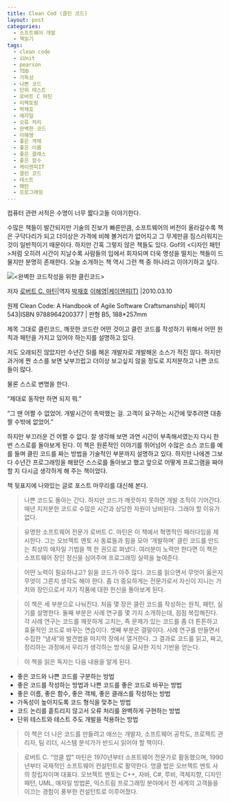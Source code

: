 ```yaml
---
title: Clean Cod (클린 코드)
layout: post
categories:
  - 소프트웨어 개발
  - 책읽기
tags:
  - clean code
  - iUnit
  - pearson
  - TDD
  - 가독성
  - 나쁜 코드
  - 단위 테스트
  - 로버트 C 마틴
  - 리팩토링
  - 박재호
  - 애자일
  - 오류 처리
  - 완벽한 코드
  - 이해영
  - 좋은 객체
  - 좋은 이름
  - 좋은 클래스
  - 좋은 함수
  - 케이앤피IT
  - 클린 코드
  - 테스트
  - 패턴
  - 프로그래밍
---
```

컴퓨터 관련 서적은 수명이 너무 짧다고들 이야기한다.

수많은 책들이 발간되지만 기술의 진보가 빠른만큼, 소프트웨어의 버전이 올라갈수록 책은 구닥다리가 되고 더이상은 가격에 비해 볼거리가 없어지고 그 무게만큼 짐스러워지는 것이 일반적이기 때문이다. 하지만 간혹 그렇지 않은 책들도 있다. Gof의 <디자인 패턴>처럼 오히려 시간이 지날수록 사람들의 입에서 회자되며 더욱 명성을 떨치는 책들이 드물지만 분명히 존재한다. 오늘 소개하는 책 역시 그런 책 중 하나라고 이야기하고 싶다.


![**<완벽한 코드작성을 위한 클린코드>**][1]

저자 [로버트 C. 마틴][2]|역자 [박재호][3] [이해영][4]|[케이앤피IT)][5] |2010.03.10

원제 Clean Code: A Handbook of Agile Software Craftsmanship| 페이지 543|ISBN 9788964200377 | 판형 B5, 188*257mm



제목 그대로 클린코드, 깨끗한 코드란 어떤 것이고 클린 코드를 작성하기 위해서 어떤 원칙과 패턴을 가지고 있어야 하는지를 설명하고 있다.

저도 오래되진 않았지만 수년간 SI를 해온 개발자로 개발해온 소스가 적진 않다. 하지만 과거에 짠 소스를 보면 낮부끄럽고 더이상 보고싶지 않을 정도로 지저분하고 나쁜 코드들이 많다.

물론 스스로 변명을 한다.

&#8220;제대로 동작만 하면 되지 뭐.&#8221;

&#8220;그 땐 어쩔 수 없었어. 개발시간이 촉박했는 걸. 고객이 요구하는 시간에 맞추려면 대충 짤 수밖에 없었어.&#8221;

하지만 부끄러운 건 어쩔 수 없다. 잘 생각해 보면 과연 시간이 부족해서였는지 다시 한 번 스스로를 돌아보게 된다. 이 책은 원론적인 이야기를 뛰어넘어 수많은 소스 코드를 예를 들며 클린 코드를 짜는 방법을 기술적인 부분까지 설명하고 있다. 하지만 나에겐 그보다 수년간 프로그래밍을 해왔던 스스로를 돌아보고 했고 앞으로 어떻게 프로그램을 짜야 할 지 다시금 생각하게 해 주는 책이었다.

책 뒷표지에 나와있는 글로 포스트 마무리를 대신해 본다.

> 나쁜 코드도 돌아는 간다. 하지만 코드가 깨끗하지 못하면 개발 조직이 기어간다. 매년 지저분한 코드로 수많은 시간과 상당한 자원이 낭비된다. 그래야 할 이유가 없다.

> 유명한 소프트웨어 전문가 로버트 C. 마틴은 이 책에서 혁명적인 패러다임을 제시한다. 그는 오브젝트 멘토 사 동료들과 힘을 모아 &#8216;개발하며&#8217; 클린 코드를 만드는 최상의 애자일 기법을 책 한 권으로 펴냈다. 여러분이 노력만 한다면 이 책은 소프트웨어 장인 정신을 심어주며 프로그래밍 실력을 높여준다.

> 어떤 노력이 필요하냐고? 읽을 코드가 아주 많다. 코드를 읽으면서 무엇이 옳은지 무엇이 그른지 생각도 해야 한다. 좀 더 중요하게는 전문가로서 자신이 지니는 가치와 장인으로서 자기 작품에 대한 헌신을 돌아보게 된다.

> 이 책은 세 부분으로 나눠진다. 처음 몇 장은 클린 코드를 작성하는 원칙, 패턴, 실기를 설명한다. 둘째 부분은 사례 연구를 몇 가지 소개하는데, 점점 복잡해진다. 각 사례 연구는 코드를 깨끗하게 고치는, 즉 문제가 있는 코드를 좀 더 튼튼하고 효율적인 코드로 바꾸는 연습이다. 셋째 부분은 결말이다. 사례 연구를 만들면서 수집한 &#8220;냄새&#8221;와 발견법을 마지막 장에서 열거한다. 그 결과로 코드를 읽고, 짜고, 정리하는 과정에서 우리가 생각하는 방식을 묘사한 지식 기반을 얻는다.

> 이 책을 읽은 독자는 다음 내용을 알게 된다.
  * 좋은 코드와 나쁜 코드를 구분하는 방법
  * 좋은 코드를 작성하는 방법과 나쁜 코드를 좋은 코드로 바꾸는 방법
  * 좋은 이름, 좋은 함수, 좋은 객체, 좋은 클래스를 작성하는 방법
  * 가독성이 높아지도록 코드 형식을 맞추는 방법
  * 코드 논리를 흩트리지 않고서 오류 처리를 완벽하게 구현하는 방법
  * 단위 테스트와 테스트 주도 개발을 적용하는 방법

> 이 책은 더 나은 코드를 만들려고 애쓰는 개발자, 소프트웨어 공학도, 프로젝트 관리자, 팀 리더, 시스템 분석가가 반드시 읽어야 할 책이다.

> 로버트 C. &#8220;엉클 밥&#8221; 마틴은 1970년부터 소프트웨어 전문가로 활동했으며, 1990년부터 국제적인 소프트웨어 컨설턴트로 활약한다. 엉클 밥은 오브젝트 멘토 사의 창립자이며 대표다. 오브젝트 멘토는 C++, 자바, C#, 루비, 객체지향, 디자인 패턴, UML, 애자일 방법론, 익스트림 프로그래밍 분야에서 전 세계의 고객들을 이끄는 경험이 풍부한 컨설턴트로 이루어졌다.



[1]: http://bookthumb.phinf.naver.net/cover/062/486/06248623.jpg?udate=20101028
[2]: http://book.naver.com/search/search.nhn?query=%EB%A1%9C%EB%B2%84%ED%8A%B8+C.+%EB%A7%88%ED%8B%B4&frameFilterType=1&frameFilterValue=59557
[3]: http://book.naver.com/search/search.nhn?query=%EB%B0%95%EC%9E%AC%ED%98%B8&frameFilterType=1&frameFilterValue=8455
[4]: http://book.naver.com/search/search.nhn?query=%EC%9D%B4%ED%95%B4%EC%98%81&frameFilterType=1&frameFilterValue=6986
[5]: http://book.naver.com/search/search.nhn?filterType=7&query=%EC%BC%80%EC%9D%B4%EC%95%A4%ED%94%BCIT